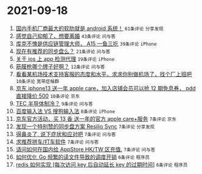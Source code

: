 # 2021-09-18

1. [国内手机厂商最大的软肋就是 android 系统！](https://www.v2ex.com/t/802674) `61条评论` `分享发现`
1. [感觉自己抑郁了，想要离婚](https://www.v2ex.com/t/802688) `43条评论` `问与答`
1. [库克不愧是供应链管理大师， A15 一鱼三吃](https://www.v2ex.com/t/802673) `39条评论` `iPhone`
1. [现在有推荐的同步盘么？](https://www.v2ex.com/t/802670) `21条评论` `问与答`
1. [关于 ios 上 app 检测代理](https://www.v2ex.com/t/802669) `19条评论` `iPhone`
1. [筋膜枪哪个牌子好啊？](https://www.v2ex.com/t/802675) `12条评论` `问与答`
1. [看看某机场技术支持客服的态度和水平，求求你别做机场了，找个厂上班吧](https://www.v2ex.com/t/802690) `10条评论` `宽带症候群`
1. [京东 iphone13 送一年 apple care，加入店铺会员可以抢 12 期免息券， pdd 直接降价 500](https://www.v2ex.com/t/802678) `10条评论` `京东`
1. [TEC 半导体制冷？](https://www.v2ex.com/t/802667) `9条评论` `问与答`
1. [百度输入法 VS 搜狗输入法](https://www.v2ex.com/t/802683) `8条评论` `iPhone`
1. [京东官方活动，买 13 香 送一年的官方 apple care+服务](https://www.v2ex.com/t/802693) `7条评论` `京东`
1. [发现一个特别赞的同步盘方案 Resilio Sync](https://www.v2ex.com/t/802692) `7条评论` `分享发现`
1. [得鼻炎了, 说下症状和应对吧](https://www.v2ex.com/t/802689) `7条评论` `问与答`
1. [求推荐拼车/打车软件](https://www.v2ex.com/t/802682) `7条评论` `问与答`
1. [请问如何在国内给 AppStore HK/TW 区充值.](https://www.v2ex.com/t/802680) `7条评论` `问与答`
1. [如何优化 Go 频繁的读文件导致的调度开销](https://www.v2ex.com/t/802687) `6条评论` `程序员`
1. [redis 如何实现 [每次访问 key 后自动延长 key 的过期时间]](https://www.v2ex.com/t/802679) `6条评论` `程序员`
